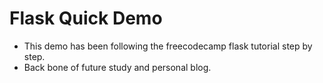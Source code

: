 # Flask Quick Demo
* This demo has been following the freecodecamp flask tutorial step by step.
* Back bone of future study and personal blog.

